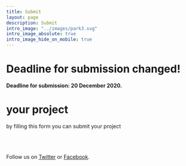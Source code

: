 ```yaml
---
title: Submit
layout: page
description: Submit
intro_image: "../images/park3.svg"
intro_image_absolute: true
intro_image_hide_on_mobile: true
---
```


# Deadline for submission changed!

**Deadline for submission: 20 December 2020.**


# your project

by filling this form you can submit your project

<div class="container" id="ff-compose"></div>
<script async defer src="https://formfacade.com/include/105204658335877613693/form/1FAIpQLSfOCXrXW5w4u7gidhrTAiK7jzs7C98mpqSSh6colkPDYg8Vcg/bootstrap.js?div=ff-compose"></script>

<!--
<br/><br/><br/>
# pre-register

You can **pre-register** simply by [sending us an email](mailto:info@greemta.eu?subject=Pre-registration%20to%20the%20GreeMta%20challenge&body=Hi%2C%20I%20would%20like%20to%20be%20kept%20informed%20about%20any%20news%20about%20the%20GreeMta%20challenge.%20%0AThanks!) to show your interest in the competition.<br/>
By pre-registering, you can ask us any question about the challenge and we will keep you updated about any news! Pre-registration of course bears no obligation about submitting a work!
-->


<br/><br/><br/>
Follow us on [Twitter](https://twitter.com/greemta) or [Facebook](https://www.facebook.com/greemta).

